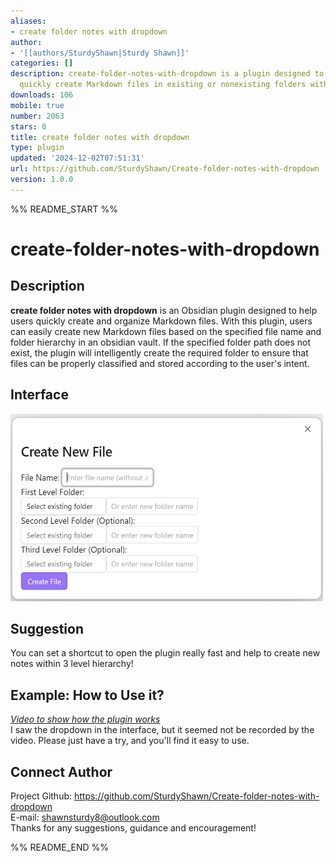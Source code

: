 ```yaml
---
aliases:
- create folder notes with dropdown
author:
- '[[authors/SturdyShawn|Sturdy Shawn]]'
categories: []
description: create-folder-notes-with-dropdown is a plugin designed to help users
  quickly create Markdown files in existing or nonexisting folders with dropdown.
downloads: 106
mobile: true
number: 2063
stars: 0
title: create folder notes with dropdown
type: plugin
updated: '2024-12-02T07:51:31'
url: https://github.com/SturdyShawn/Create-folder-notes-with-dropdown
version: 1.0.0
---
```


%% README_START %%

# create-folder-notes-with-dropdown
## Description
**create folder notes with dropdown** is an Obsidian plugin designed to help users quickly create and organize Markdown files. With this plugin, users can easily create new Markdown files based on the specified file name and folder hierarchy in an obsidian vault. If the specified folder path does not exist, the plugin will intelligently create the required folder to ensure that files can be properly classified and stored according to the user's intent.
## Interface
<img src="https://raw.githubusercontent.com/SturdyShawn/Create-folder-notes-with-dropdown/HEAD/image/interface.png" alt="Alt text" width="500" height="300">

## Suggestion
You can set a shortcut to open the plugin really fast and help to create new notes within 3 level hierarchy!
## Example: How to Use it?
[*Video to show how the plugin works*](https://github.com/user-attachments/assets/8780c502-643b-4212-8fb1-1066b2140523)  
I saw the dropdown in the interface, but it seemed not be recorded by the video. Please just have a try, and you'll find it easy to use.
## Connect Author
Project Github: https://github.com/SturdyShawn/Create-folder-notes-with-dropdown  
E-mail: shawnsturdy8@outlook.com  
Thanks for any suggestions, guidance and encouragement!


%% README_END %%